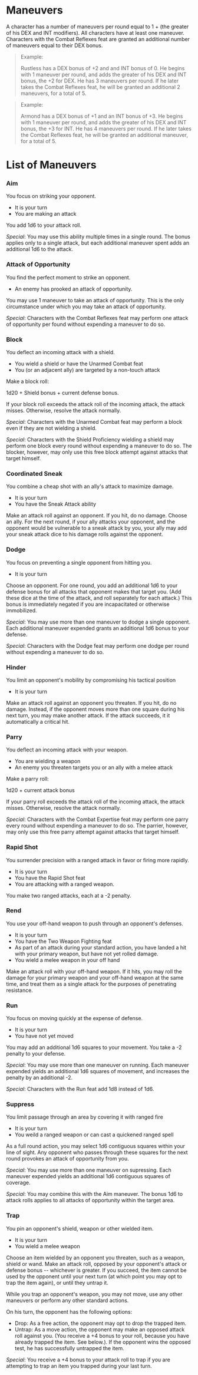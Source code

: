 # Maneuvers

A character has a number of maneuvers per round equal to 1 + (the greater of his
DEX and INT modifiers). All characters have at least one maneuver. Characters
with the Combat Reflexes feat are granted an additional number of maneuvers
equal to their DEX bonus.

> Example:
>
> Rustless has a DEX bonus of +2 and and INT bonus of 0. He begins with 1
> maneuver per round, and adds the greater of his DEX and INT bonus, the +2
> for DEX. He has 3 maneuvers per round. If he later takes the Combat Reflexes
> feat, he will be granted an additional 2 maneuvers, for a total of 5.



> Example:
>
> Armond has a DEX bonus of +1 and an INT bonus of +3. He begins with 1
> maneuver per round, and adds the greater of his DEX and INT bonus, the +3
> for INT. He has 4 maneuvers per round. If he later takes the Combat Reflexes
> feat, he will be granted an additional maneuver, for a total of 5.

# List of Maneuvers

### Aim
You focus on striking your opponent.

* It is your turn
* You are making an attack

You add 1d6 to your attack roll.

_Special_: You may use this ability multiple times in a single round. The bonus
applies only to a single attack, but each additional maneuver spent adds an
additional 1d6 to the attack.

### Attack of Opportunity
You find the perfect moment to strike an opponent.

* An enemy has prooked an attack of opportunity.

You may use 1 maneuver to take an attack of opportunity. This is the only
circumstance under which you may take an attack of opportunity.

_Special_: Characters with the Combat Reflexes feat may perform one attack of
opportunity per found without expending a maneuver to do so.

### Block
You deflect an incoming attack with a shield.

* You wield a shield or have the Unarmed Combat feat
* You (or an adjacent ally) are targeted by a non-touch attack

Make a block roll:

1d20 + Shield bonus + current defense bonus.

If your block roll exceeds the attack roll of the incoming attack, the attack
misses. Otherwise, resolve the attack normally.

_Special_: Characters with the Unarmed Combat feat may perform a block even if
they are not wielding a shield.

_Special_: Characters with the Shield Proficiency wielding a shield may perform
one block every round without expending a maneuver to do so. The blocker,
however, may only use this free block attempt against attacks that target
himself.

### Coordinated Sneak
You combine a cheap shot with an ally's attack to maximize damage.

* It is your turn
* You have the Sneak Attack ability

Make an attack roll against an opponent. If you hit, do no damage. Choose an
ally. For the next round, if your ally attacks your opponent, and the opponent
would be vulnerable to a sneak attack by you, your ally may add your sneak
attack dice to his damage rolls against the opponent.

### Dodge
You focus on preventing a single opponent from hitting you.

* It is your turn

Choose an opponent. For one round, you add an additional 1d6 to your defense
bonus for all attacks that opponent makes that target you. (Add these dice at
the time of the attack, and roll separately for each attack.) This bonus is
immediately negated if you are incapacitated or otherwise immobilized.

_Special_: You may use more than one maneuver to dodge a single opponent. Each
additional maneuver expended grants an additional 1d6 bonus to your defense.

_Special_: Characters with the Dodge feat may perform one dodge per round
without expending a maneuver to do so.

### Hinder
You limit an opponent's mobility by compromising his tactical position

* It is your turn

Make an attack roll against an opponent you threaten. If you hit, do no damage.
Instead, if the opponent moves more than one square during his next turn, you
may make another attack. If the attack succeeds, it it automatically a critical
hit.

### Parry
You deflect an incoming attack with your weapon.

* You are wielding a weapon
* An enemy you threaten targets you or an ally with a melee attack

Make a parry roll:

1d20 + current attack bonus

If your parry roll exceeds the attack roll of the incoming attack, the attack
misses. Otherwise, resolve the attack normally.

_Special_: Characters with the Combat Expertise feat may perform one parry every
round without expending a maneuver to do so. The parrier, however, may only use
this free parry attempt against attacks that target himself.

### Rapid Shot
You surrender precision with a ranged attack in favor or firing more rapidly.

* It is your turn
* You have the Rapid Shot feat
* You are attacking with a ranged weapon.

You make two ranged attacks, each at a -2 penalty.


### Rend
You use your off-hand weapon to push through an opponent's defenses.

* It is your turn
* You have the Two Weapon Fighting feat
* As part of an attack during your standard action, you have landed a hit with
your primary weapon, but have not yet rolled damage.
* You wield a melee weapon in your off hand

Make an attack roll with your off-hand weapon. If it hits, you may roll the
damage for your primary weapon and your off-hand weapon at the same time, and
treat them as a single attack for the purposes of penetrating resistance.


### Run
You focus on moving quickly at the expense of defense.

* It is your turn
* You have not yet moved

You may add an additional 1d6 squares to your movement. You take a -2 penalty to
your defense.

_Special_: You may use more than one maneuver on running. Each maneuver expended
yields an additional 1d6 squares of movement, and increases the penalty by an
additional -2.

_Special_: Characters with the Run feat add 1d8 instead of 1d6.


### Suppress
You limit passage through an area by covering it with ranged fire

* It is your turn
* You weild a ranged weapon or can cast a quickened ranged spell

As a full round action, you may select 1d6 contiguous squares within your line
of sight. Any opponent who passes through these squares for the next round
provokes an attack of opportunity from you.

_Special_: You may use more than one maneuver on supressing. Each maneuver
expended yields an additional 1d6 contiguous squares of coverage.

_Special_: You may combine this with the Aim maneuver. The bonus 1d6 to attack
rolls applies to all attacks of opportunity within the target area.


### Trap
You pin an opponent's shield, weapon or other wielded item.

* It is your turn
* You wield a melee weapon

Choose an item wielded by an opponent you threaten, such as a weapon, shield or
wand. Make an attack roll, opposed by your opponent's attack or defense bonus --
whichever is greater. If you succeed, the item cannot be used by the opponent
until your next turn (at which point you may opt to trap the item again), or
until they untrap it.

While you trap an opponent's weapon, you may not move, use any other maneuvers
or perform any other standard actions.

On his turn, the opponent has the following options:

* Drop: As a free action, the opponent may opt to drop the trapped item.
* Untrap: As a move action, the opponent may make an opposed attack roll
against you. (You receive a +4 bonus to your roll, because you have already
trapped the item. See below.). If the opponent wins the opposed test, he has
successfully untrapped the item.

_Special_: You receive a +4 bonus to your attack roll to trap if you are
attempting to trap an item you trapped during your last turn.

